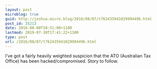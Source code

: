 ```yaml
---
layout: post
microblog: true
guid: http://joshua.micro.blog/2016/08/07/t762435941029994496.html
post_id: 35213
date: 2016-08-08T10:51:08+1100
lastmod: 2019-07-30T17:41:22+1100
type: post
url: /2016/08/07/t762435941029994496.html
---
```

I've got a fairly heavily weighted suspicion that the ATO (Australian Tax Office) has been hacked/compromised. Story to follow.
